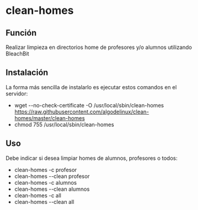 clean-homes
==========

Función
-------

Realizar limpieza en directorios home de profesores y/o alumnos utilizando BleachBit  
  
Instalación
-----------

La forma más sencilla de instalarlo es ejecutar estos comandos en el servidor:

   * wget --no-check-certificate -O /usr/local/sbin/clean-homes https://raw.githubusercontent.com/algodelinux/clean-homes/master/clean-homes
   * chmod 755 /usr/local/sbin/clean-homes
  
Uso                   
---

Debe indicar si desea limpiar homes de alumnos, profesores o todos:
   * clean-homes -c profesor
   * clean-homes --clean profesor
   * clean-homes -c alumnos
   * clean-homes --clean alumnos
   * clean-homes -c all
   * clean-homes --clean all

